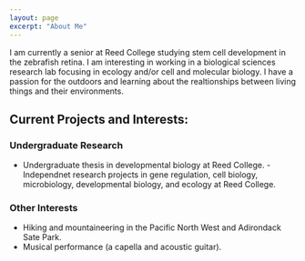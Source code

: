 ```yaml
---
layout: page
excerpt: "About Me"
---
```


I am currently a senior at Reed College studying stem cell development in the zebrafish retina. I am interesting in working in a biological sciences research lab focusing in ecology and/or cell and molecular biology. I have a passion for the outdoors and learning about the realtionships between living things and their environments.


## Current Projects and Interests:

### Undergraduate Research
- Undergraduate thesis in developmental biology at Reed College.
-Independnet research projects in gene regulation, cell biology, microbiology, developmental biology, and ecology at Reed College.

### Other Interests
- Hiking and mountaineering in the Pacific North West and Adirondack Sate Park.
- Musical performance (a capella and acoustic guitar).
